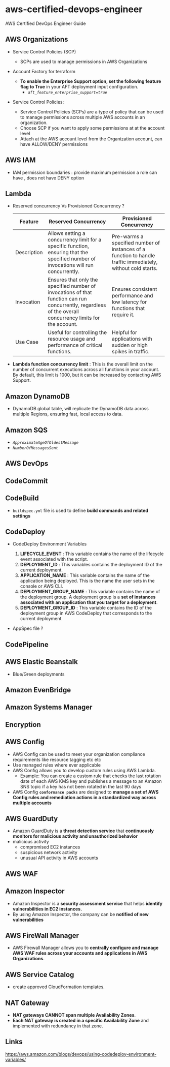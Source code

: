 # aws-certified-devops-engineer
AWS Certified DevOps Engineer Guide


## AWS Organizations
 - Service Control Policies (SCP)
    - SCPs are used to manage permissions in AWS Organizations

- Account Factory for terraform 
    - **To enable the Enterprise Support option, set the following feature flag to True** in your AFT deployment input configuration.
        - *`aft_feature_enterprise_support=true`*

 - Service Control Policies:
    - Service Control Policies (SCPs) are a type of policy that can be used to manage permissions across multiple AWS accounts in an organization.
    - Choose SCP if you want to apply some permissions at at the account level
    - Attach at the AWS account level from the Organization account, can have ALLOW/DENY permissions

## AWS IAM
 - IAM permission boundaries : provide maximum permission a role can have , does not have DENY option

## Lambda
 - Reserved concurrency Vs Provisioned Concurrency ?

    | Feature               | Reserved Concurrency  | Provisioned Concurrency |
    |-----------------------|-----------------------|-------------------------|
    | Description           | Allows setting a concurrency limit for a specific function, ensuring that the specified number of invocations will run concurrently. | Pre-warms a specified number of instances of a function to handle traffic immediately, without cold starts. |
    |     Invocation        | Ensures that only the specified number of invocations of that function can run concurrently, regardless of the overall concurrency limits for the account. | Ensures consistent performance and low latency for functions that require it. |
    |    Use Case        | Useful for controlling the resource usage and performance of critical functions. | Helpful for applications with sudden or high spikes in traffic. |


 - **Lambda function concurrency limit** : This is the overall limit on the number of concurrent executions across all functions in your account. By default, this limit is 1000, but it can be increased by contacting AWS Support.


## Amazon DynamoDB
 - DynamoDB global table, will replicate the DynamoDB data across multiple Regions, ensuring fast, local access to data.

## Amazon SQS 
 - *`ApproximateAgeOfOldestMessage`*
 - *`NumberOfMessagesSent`*

## AWS DevOps

## CodeCommit


## CodeBuild
 - `buildspec.yml` file is used to define **build commands and related settings**


## CodeDeploy
 - CodeDeploy Environment Variables
    1. **LIFECYCLE_EVENT** : This variable contains the name of the lifecycle event associated with the script.
    2. **DEPLOYMENT_ID** :  This variables contains the deployment ID of the current deployment.
    3. **APPLICATION_NAME** :  This variable contains the name of the application being deployed. This is the name the user sets in the console or AWS CLI.
    4. **DEPLOYMENT_GROUP_NAME** :  This variable contains the name of the deployment group. A deployment group is a **set of instances associated with an application that you target for a deployment**.
    5. **DEPLOYMENT_GROUP_ID** : This variable contains the ID of the deployment group in AWS CodeDeploy that corresponds to the current deployment

 - AppSpec file ?

## CodePipeline



## AWS Elastic Beanstalk
 - Blue/Green deployments


## Amazon EvenBridge

## Amazon Systems Manager

## Encryption 

## AWS Config
 - AWS Config can be used to meet your organization compliance requirements like resource tagging etc etc
 - Use managed rules where ever applicable
 - AWS Config allows you to develop custom rules using AWS Lambda. 
    - Example: You can create a custom rule that checks the last rotation date of each AWS KMS key and publishes a message to an Amazon SNS topic if a key has not been rotated in the last 90 days
 - AWS Config **`conformance packs`** are designed to **manage a set of AWS Config rules and remediation actions in a standardized way across multiple accounts**

## AWS GuardDuty
 - Amazon GuardDuty is a **threat detection service** that **continuously monitors for malicious activity and unauthorized behavior**
 - malicious activity
    - compromised EC2 instances
    - suspicious network activity 
    - unusual API activity in AWS accounts

## AWS WAF

## Amazon Inspector 
 - Amazon Inspector is a **security assessment service** that helps **identify vulnerabilities in EC2 instances.** 
 - By using Amazon Inspector, the company can be **notified of new vulnerabilities**


## AWS FireWall Manager
 - AWS Firewall Manager allows you to **centrally configure and manage AWS WAF rules across your accounts and applications in AWS Organizations**.

## AWS Service Catalog
 - create approved CloudFormation templates.

## NAT Gateway
 - **NAT gateways CANNOT span multiple Availability Zones**. 
 - **Each NAT gateway is created in a specific Availability Zone** and implemented with redundancy in that zone.







 ## Links

 https://aws.amazon.com/blogs/devops/using-codedeploy-environment-variables/ 